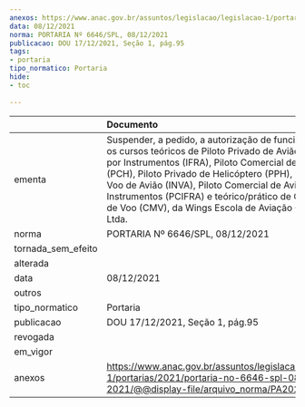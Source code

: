 ```yaml
---
anexos: https://www.anac.gov.br/assuntos/legislacao/legislacao-1/portarias/2021/portaria-no-6646-spl-08-12-2021/@@display-file/arquivo_norma/PA2021-6646.pdf
data: 08/12/2021
norma: PORTARIA Nº 6646/SPL, 08/12/2021
publicacao: DOU 17/12/2021, Seção 1, pág.95
tags:
- portaria
tipo_normatico: Portaria
hide: 
- toc 
 
---
```


|                    | Documento                                                                                                                                                                                                                                                                                                                                                                                              |
|:-------------------|:-------------------------------------------------------------------------------------------------------------------------------------------------------------------------------------------------------------------------------------------------------------------------------------------------------------------------------------------------------------------------------------------------------|
| ementa             | Suspender, a pedido, a autorização de funcionamento e os cursos teóricos de Piloto Privado de Avião (PPA), Voo por Instrumentos (IFRA), Piloto Comercial de Helicóptero (PCH), Piloto Privado de Helicóptero (PPH), Instrutor de Voo de Avião (INVA), Piloto Comercial de Avião/Voo por Instrumentos (PCIFRA) e teórico/prático de Comissário de Voo (CMV), da Wings Escola de Aviação Civil S/C Ltda. |
| norma              | PORTARIA Nº 6646/SPL, 08/12/2021                                                                                                                                                                                                                                                                                                                                                                       |
| tornada_sem_efeito |                                                                                                                                                                                                                                                                                                                                                                                                        |
| alterada           |                                                                                                                                                                                                                                                                                                                                                                                                        |
| data               | 08/12/2021                                                                                                                                                                                                                                                                                                                                                                                             |
| outros             |                                                                                                                                                                                                                                                                                                                                                                                                        |
| tipo_normatico     | Portaria                                                                                                                                                                                                                                                                                                                                                                                               |
| publicacao         | DOU 17/12/2021, Seção 1, pág.95                                                                                                                                                                                                                                                                                                                                                                        |
| revogada           |                                                                                                                                                                                                                                                                                                                                                                                                        |
| em_vigor           |                                                                                                                                                                                                                                                                                                                                                                                                        |
| anexos             | https://www.anac.gov.br/assuntos/legislacao/legislacao-1/portarias/2021/portaria-no-6646-spl-08-12-2021/@@display-file/arquivo_norma/PA2021-6646.pdf                                                                                                                                                                                                                                                   |